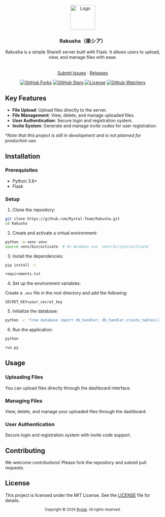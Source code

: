<div align="center">
  <a href="https://raw.githubusercontent.com/Rystal-Team/Rystal-V6/main/assets/logo.png">
    <img src="https://raw.githubusercontent.com/Rystal-Team/Rystal-V6/main/assets/logo.png" alt="Logo" width="80" height="80">
  </a>
  <h3 align="center">Rakusha（楽シア）</h3>
  <p align="center">
    Rakusha is a simple ShareX server built with Flask. It allows users to upload, view, and manage files with ease.
    <br/>
    <br />
    <br />
    <a href="https://github.com/Rystal-Team/Rakusha/issues">Submit Issues</a> · <a href="https://github.com/Rystal-Team/Rakusha/releases">Releases</a>
  </p>
</div>

<div align="center">

[![GitHub Forks](https://img.shields.io/github/forks/Rystal-Team/Rakusha.svg?style=for-the-badge)](https://github.com/Rystal-Team/Rakusha)
[![GitHub Stars](https://img.shields.io/github/stars/Rystal-Team/Rakusha.svg?style=for-the-badge)](https://github.com/Rystal-Team/Rakusha)
[![License](https://img.shields.io/github/license/Rystal-Team/Rakusha.svg?style=for-the-badge)](https://github.com/Rystal-Team/Rakusha/blob/main/LICENSE)
[![Github Watchers](https://img.shields.io/github/watchers/Rystal-Team/Rakusha.svg?style=for-the-badge)](https://github.com/Rystal-Team/Rakusha)

</div>

## Key Features

- **File Upload**: Upload files directly to the server.
- **File Management**: View, delete, and manage uploaded files.
- **User Authentication**: Secure login and registration system.
- **Invite System**: Generate and manage invite codes for user registration.

**Note that this project is still in development and is not planned for production use.*

## Installation

### Prerequisites

- Python 3.8+
- Flask

### Setup

1. Clone the repository:

```bash
git clone https://github.com/Rystal-Team/Rakusha.git
cd Rakusha
```

2. Create and activate a virtual environment:

```bash
python -m venv venv
source venv/bin/activate  # On Windows use `venv\Scripts\activate`
```

3. Install the dependencies:

```bash
pip install -r 

requirements.txt
```

4. Set up the environment variables:

Create a `.env` file in the root directory and add the following:

```env
SECRET_KEY=your_secret_key
```

5. Initialize the database:

```bash
python -c 'from database import db_handler; db_handler.create_tables()'
```

6. Run the application:

```bash
python 

run.py
```

## Usage

### Uploading Files

You can upload files directly through the dashboard interface.

### Managing Files

View, delete, and manage your uploaded files through the dashboard.

### User Authentication

Secure login and registration system with invite code support.

## Contributing

We welcome contributions! Please fork the repository and submit pull requests.

## License

This project is licensed under the MIT License. See the [LICENSE](LICENSE) file for details.

<div align="center">
	<p><small>Copyright © 2024 <a href="https://rystal.net">Rystal</a>. All rights reserved.</small></p>
</div>
